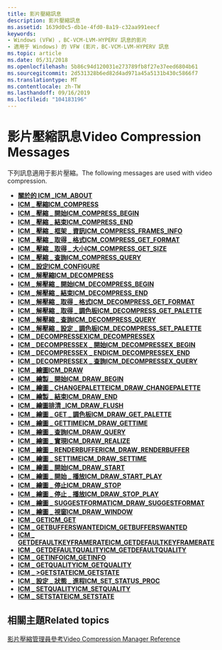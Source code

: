 ```yaml
---
title: 影片壓縮訊息
description: 影片壓縮訊息
ms.assetid: 1639d0c5-db1e-4fd0-8a19-c32aa991eecf
keywords:
- Windows (VFW) ，BC-VCM-LVM-HYPERV 訊息的影片
- 適用于 Windows) 的 VFW (影片，BC-VCM-LVM-HYPERV 訊息
ms.topic: article
ms.date: 05/31/2018
ms.openlocfilehash: 5b86c94d120031e273789fb8f27e37eed6804b61
ms.sourcegitcommit: 2d531328b6ed82d4ad971a45a5131b430c5866f7
ms.translationtype: MT
ms.contentlocale: zh-TW
ms.lasthandoff: 09/16/2019
ms.locfileid: "104183196"
---
```

# <a name="video-compression-messages"></a><span data-ttu-id="88ab3-105">影片壓縮訊息</span><span class="sxs-lookup"><span data-stu-id="88ab3-105">Video Compression Messages</span></span>

<span data-ttu-id="88ab3-106">下列訊息適用于影片壓縮。</span><span class="sxs-lookup"><span data-stu-id="88ab3-106">The following messages are used with video compression.</span></span>

-   [<span data-ttu-id="88ab3-107">**關於的 ICM \_**</span><span class="sxs-lookup"><span data-stu-id="88ab3-107">**ICM\_ABOUT**</span></span>](icm-about.md)
-   [<span data-ttu-id="88ab3-108">**ICM \_ 壓縮**</span><span class="sxs-lookup"><span data-stu-id="88ab3-108">**ICM\_COMPRESS**</span></span>](icm-compress.md)
-   [<span data-ttu-id="88ab3-109">**ICM \_ 壓縮 \_ 開始**</span><span class="sxs-lookup"><span data-stu-id="88ab3-109">**ICM\_COMPRESS\_BEGIN**</span></span>](icm-compress-begin.md)
-   [<span data-ttu-id="88ab3-110">**ICM \_ 壓縮 \_ 結束**</span><span class="sxs-lookup"><span data-stu-id="88ab3-110">**ICM\_COMPRESS\_END**</span></span>](icm-compress-end.md)
-   [<span data-ttu-id="88ab3-111">**ICM \_ 壓縮 \_ 框架 \_ 資訊**</span><span class="sxs-lookup"><span data-stu-id="88ab3-111">**ICM\_COMPRESS\_FRAMES\_INFO**</span></span>](icm-compress-frames-info.md)
-   [<span data-ttu-id="88ab3-112">**ICM \_ 壓縮 \_ 取得 \_ 格式**</span><span class="sxs-lookup"><span data-stu-id="88ab3-112">**ICM\_COMPRESS\_GET\_FORMAT**</span></span>](icm-compress-get-format.md)
-   [<span data-ttu-id="88ab3-113">**ICM \_ 壓縮 \_ 取得 \_ 大小**</span><span class="sxs-lookup"><span data-stu-id="88ab3-113">**ICM\_COMPRESS\_GET\_SIZE**</span></span>](icm-compress-get-size.md)
-   [<span data-ttu-id="88ab3-114">**ICM \_ 壓縮 \_ 查詢**</span><span class="sxs-lookup"><span data-stu-id="88ab3-114">**ICM\_COMPRESS\_QUERY**</span></span>](icm-compress-query.md)
-   [<span data-ttu-id="88ab3-115">**ICM \_ 設定**</span><span class="sxs-lookup"><span data-stu-id="88ab3-115">**ICM\_CONFIGURE**</span></span>](icm-configure.md)
-   [<span data-ttu-id="88ab3-116">**ICM \_ 解壓縮**</span><span class="sxs-lookup"><span data-stu-id="88ab3-116">**ICM\_DECOMPRESS**</span></span>](icm-decompress.md)
-   [<span data-ttu-id="88ab3-117">**ICM \_ 解壓縮 \_ 開始**</span><span class="sxs-lookup"><span data-stu-id="88ab3-117">**ICM\_DECOMPRESS\_BEGIN**</span></span>](icm-decompress-begin.md)
-   [<span data-ttu-id="88ab3-118">**ICM \_ 解壓縮 \_ 結束**</span><span class="sxs-lookup"><span data-stu-id="88ab3-118">**ICM\_DECOMPRESS\_END**</span></span>](icm-decompress-end.md)
-   [<span data-ttu-id="88ab3-119">**ICM \_ 解壓縮 \_ 取得 \_ 格式**</span><span class="sxs-lookup"><span data-stu-id="88ab3-119">**ICM\_DECOMPRESS\_GET\_FORMAT**</span></span>](icm-decompress-get-format.md)
-   [<span data-ttu-id="88ab3-120">**ICM \_ 解壓縮 \_ 取得 \_ 調色板**</span><span class="sxs-lookup"><span data-stu-id="88ab3-120">**ICM\_DECOMPRESS\_GET\_PALETTE**</span></span>](icm-decompress-get-palette.md)
-   [<span data-ttu-id="88ab3-121">**ICM \_ 解壓縮 \_ 查詢**</span><span class="sxs-lookup"><span data-stu-id="88ab3-121">**ICM\_DECOMPRESS\_QUERY**</span></span>](icm-decompress-query.md)
-   [<span data-ttu-id="88ab3-122">**ICM \_ 解壓縮 \_ 設定 \_ 調色板**</span><span class="sxs-lookup"><span data-stu-id="88ab3-122">**ICM\_DECOMPRESS\_SET\_PALETTE**</span></span>](icm-decompress-set-palette.md)
-   [<span data-ttu-id="88ab3-123">**ICM \_ DECOMPRESSEX**</span><span class="sxs-lookup"><span data-stu-id="88ab3-123">**ICM\_DECOMPRESSEX**</span></span>](icm-decompressex.md)
-   [<span data-ttu-id="88ab3-124">**ICM \_ DECOMPRESSEX \_ 開始**</span><span class="sxs-lookup"><span data-stu-id="88ab3-124">**ICM\_DECOMPRESSEX\_BEGIN**</span></span>](icm-decompressex-begin.md)
-   [<span data-ttu-id="88ab3-125">**ICM \_ DECOMPRESSEX \_ END**</span><span class="sxs-lookup"><span data-stu-id="88ab3-125">**ICM\_DECOMPRESSEX\_END**</span></span>](icm-decompressex-end.md)
-   [<span data-ttu-id="88ab3-126">**ICM \_ DECOMPRESSEX \_ 查詢**</span><span class="sxs-lookup"><span data-stu-id="88ab3-126">**ICM\_DECOMPRESSEX\_QUERY**</span></span>](icm-decompressex-query.md)
-   [<span data-ttu-id="88ab3-127">**ICM \_ 繪圖**</span><span class="sxs-lookup"><span data-stu-id="88ab3-127">**ICM\_DRAW**</span></span>](icm-draw.md)
-   [<span data-ttu-id="88ab3-128">**ICM \_ 繪製 \_ 開始**</span><span class="sxs-lookup"><span data-stu-id="88ab3-128">**ICM\_DRAW\_BEGIN**</span></span>](icm-draw-begin.md)
-   [<span data-ttu-id="88ab3-129">**ICM \_ 繪圖 \_ CHANGEPALETTE**</span><span class="sxs-lookup"><span data-stu-id="88ab3-129">**ICM\_DRAW\_CHANGEPALETTE**</span></span>](icm-draw-changepalette.md)
-   [<span data-ttu-id="88ab3-130">**ICM \_ 繪製 \_ 結束**</span><span class="sxs-lookup"><span data-stu-id="88ab3-130">**ICM\_DRAW\_END**</span></span>](icm-draw-end.md)
-   [<span data-ttu-id="88ab3-131">**ICM \_ 繪圖排清 \_**</span><span class="sxs-lookup"><span data-stu-id="88ab3-131">**ICM\_DRAW\_FLUSH**</span></span>](icm-draw-flush.md)
-   [<span data-ttu-id="88ab3-132">**ICM \_ 繪圖 \_ GET \_ 調色板**</span><span class="sxs-lookup"><span data-stu-id="88ab3-132">**ICM\_DRAW\_GET\_PALETTE**</span></span>](icm-draw-get-palette.md)
-   [<span data-ttu-id="88ab3-133">**ICM \_ 繪圖 \_ GETTIME**</span><span class="sxs-lookup"><span data-stu-id="88ab3-133">**ICM\_DRAW\_GETTIME**</span></span>](icm-draw-gettime.md)
-   [<span data-ttu-id="88ab3-134">**ICM \_ 繪圖 \_ 查詢**</span><span class="sxs-lookup"><span data-stu-id="88ab3-134">**ICM\_DRAW\_QUERY**</span></span>](icm-draw-query.md)
-   [<span data-ttu-id="88ab3-135">**ICM \_ 繪圖 \_ 實現**</span><span class="sxs-lookup"><span data-stu-id="88ab3-135">**ICM\_DRAW\_REALIZE**</span></span>](icm-draw-realize.md)
-   [<span data-ttu-id="88ab3-136">**ICM \_ 繪圖 \_ RENDERBUFFER**</span><span class="sxs-lookup"><span data-stu-id="88ab3-136">**ICM\_DRAW\_RENDERBUFFER**</span></span>](icm-draw-renderbuffer.md)
-   [<span data-ttu-id="88ab3-137">**ICM \_ 繪圖 \_ SETTIME**</span><span class="sxs-lookup"><span data-stu-id="88ab3-137">**ICM\_DRAW\_SETTIME**</span></span>](icm-draw-settime.md)
-   [<span data-ttu-id="88ab3-138">**ICM \_ 繪圖 \_ 開始**</span><span class="sxs-lookup"><span data-stu-id="88ab3-138">**ICM\_DRAW\_START**</span></span>](icm-draw-start.md)
-   [<span data-ttu-id="88ab3-139">**ICM \_ 繪圖 \_ 開始 \_ 播放**</span><span class="sxs-lookup"><span data-stu-id="88ab3-139">**ICM\_DRAW\_START\_PLAY**</span></span>](icm-draw-start-play.md)
-   [<span data-ttu-id="88ab3-140">**ICM \_ 繪圖 \_ 停止**</span><span class="sxs-lookup"><span data-stu-id="88ab3-140">**ICM\_DRAW\_STOP**</span></span>](icm-draw-stop.md)
-   [<span data-ttu-id="88ab3-141">**ICM \_ 繪圖 \_ 停止 \_ 播放**</span><span class="sxs-lookup"><span data-stu-id="88ab3-141">**ICM\_DRAW\_STOP\_PLAY**</span></span>](icm-draw-stop-play.md)
-   [<span data-ttu-id="88ab3-142">**ICM \_ 繪圖 \_ SUGGESTFORMAT**</span><span class="sxs-lookup"><span data-stu-id="88ab3-142">**ICM\_DRAW\_SUGGESTFORMAT**</span></span>](icm-draw-suggestformat.md)
-   [<span data-ttu-id="88ab3-143">**ICM \_ 繪圖 \_ 視窗**</span><span class="sxs-lookup"><span data-stu-id="88ab3-143">**ICM\_DRAW\_WINDOW**</span></span>](icm-draw-window.md)
-   [<span data-ttu-id="88ab3-144">**ICM \_ GET**</span><span class="sxs-lookup"><span data-stu-id="88ab3-144">**ICM\_GET**</span></span>](icm-get.md)
-   [<span data-ttu-id="88ab3-145">**ICM \_ GETBUFFERSWANTED**</span><span class="sxs-lookup"><span data-stu-id="88ab3-145">**ICM\_GETBUFFERSWANTED**</span></span>](icm-getbufferswanted.md)
-   [<span data-ttu-id="88ab3-146">**ICM \_ GETDEFAULTKEYFRAMERATE**</span><span class="sxs-lookup"><span data-stu-id="88ab3-146">**ICM\_GETDEFAULTKEYFRAMERATE**</span></span>](icm-getdefaultkeyframerate.md)
-   [<span data-ttu-id="88ab3-147">**ICM \_ GETDEFAULTQUALITY**</span><span class="sxs-lookup"><span data-stu-id="88ab3-147">**ICM\_GETDEFAULTQUALITY**</span></span>](icm-getdefaultquality.md)
-   [<span data-ttu-id="88ab3-148">**ICM \_ GETINFO**</span><span class="sxs-lookup"><span data-stu-id="88ab3-148">**ICM\_GETINFO**</span></span>](icm-getinfo.md)
-   [<span data-ttu-id="88ab3-149">**ICM \_ GETQUALITY**</span><span class="sxs-lookup"><span data-stu-id="88ab3-149">**ICM\_GETQUALITY**</span></span>](icm-getquality.md)
-   [<span data-ttu-id="88ab3-150">**ICM \_ >GETSTATE**</span><span class="sxs-lookup"><span data-stu-id="88ab3-150">**ICM\_GETSTATE**</span></span>](icm-getstate.md)
-   [<span data-ttu-id="88ab3-151">**ICM \_ 設定 \_ 狀態 \_ 進程**</span><span class="sxs-lookup"><span data-stu-id="88ab3-151">**ICM\_SET\_STATUS\_PROC**</span></span>](icm-set-status-proc.md)
-   [<span data-ttu-id="88ab3-152">**ICM \_ SETQUALITY**</span><span class="sxs-lookup"><span data-stu-id="88ab3-152">**ICM\_SETQUALITY**</span></span>](icm-setquality.md)
-   [<span data-ttu-id="88ab3-153">**ICM \_ SETSTATE**</span><span class="sxs-lookup"><span data-stu-id="88ab3-153">**ICM\_SETSTATE**</span></span>](icm-setstate.md)

## <a name="related-topics"></a><span data-ttu-id="88ab3-154">相關主題</span><span class="sxs-lookup"><span data-stu-id="88ab3-154">Related topics</span></span>

<dl> <dt>

[<span data-ttu-id="88ab3-155">影片壓縮管理員參考</span><span class="sxs-lookup"><span data-stu-id="88ab3-155">Video Compression Manager Reference</span></span>](video-compression-manager-reference.md)
</dt> </dl>

 

 




